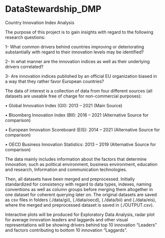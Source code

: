 # DataStewardship_DMP
Country Innovation Index Analysis


The purpose of this project is to gain insights with regard to the following research questions:

1-	What common drivers behind countries improving or deteriorating substantially with regard to their innovation levels may be identified?

2-	 In what manner are the innovation indices as well as their underlying drivers correlated? 

3-	Are innovation indices published by an official EU organization biased in a way that they rather favor European countries?


The data of interest is a collection of data from four different sources (all datasets are useable free of charge for non-commercial purposes):


•	Global Innovation Index (GII):  2013 – 2021 (Main Source)

•	Bloomberg Innovation Index (BII):  2016 – 2021 (Alternative Source for comparison)

•	European Innovation Scoreboard (EIS):  2014 – 2021 (Alternative Source for comparison)

•	OECD Business Innovation Statistics:  2013 – 2019 (Alternative Source for comparison)


The data mainly includes information about the factors that determine innovation; such as political environment, business environment, education and research, Information and communication technologies.

Then, all datasets have been merged and preprocessed. Initially standardized for consistency with regard to data types, indexes, naming conventions as well as column groups before merging them altogether in one dataset for coherent querying later on.
The original datasets are saved as csv files in folders (./data/gii), (./data/oecd), (./data/bii) and (./data/eis), where the merged and preprocessed dataset is saved in (./OUTPUT.csv). 

Interactive plots will be produced for Exploratory Data Analysis, radar plot for average innovation leaders and laggards and other visual representations will be showing drivers behind top 10 innovation “Leaders” and factors contributing to bottom 10 innovation “Laggards”.

